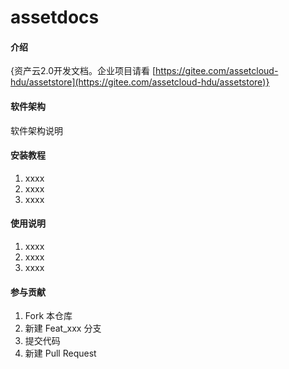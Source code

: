 # assetdocs

#### 介绍
{资产云2.0开发文档。企业项目请看 [https://gitee.com/assetcloud-hdu/assetstore](https://gitee.com/assetcloud-hdu/assetstore)}

#### 软件架构
软件架构说明


#### 安装教程

1.  xxxx
2.  xxxx
3.  xxxx

#### 使用说明

1.  xxxx
2.  xxxx
3.  xxxx

#### 参与贡献

1.  Fork 本仓库
2.  新建 Feat_xxx 分支
3.  提交代码
4.  新建 Pull Request

